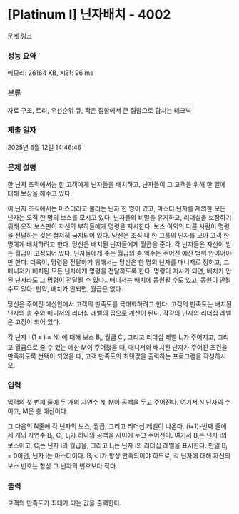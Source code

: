 # [Platinum I] 닌자배치 - 4002 

[문제 링크](https://www.acmicpc.net/problem/4002) 

### 성능 요약

메모리: 26164 KB, 시간: 96 ms

### 분류

자료 구조, 트리, 우선순위 큐, 작은 집합에서 큰 집합으로 합치는 테크닉

### 제출 일자

2025년 6월 12일 14:46:46

### 문제 설명

<p>한 닌자 조직에서는 한 고객에게 닌자들을 배치하고, 닌자들이 그 고객을 위해 한 일에 대해 보상을 해주고 있다. </p>

<p>이 닌자 조직에서는 마스터라고 불리는 닌자 한 명이 있고, 마스터 닌자를 제외한 모든 닌자는 오직 한 명의 보스를 모시고 있다. 닌자들의 비밀을 유지하고, 리더십을 보장하기 위해 오직 보스만이 자신의 부하들에게 명령을 지시한다. 보스 이외의 다른 사람이 명령을 전달하는 것은 철저히 금지되어 있다. 당신은 조직 내 한 그룹의 닌자를 모아 고객 한 명에게 배치하려고 한다. 당신은 배치된 닌자들에게 월급을 준다. 각 닌자들은 자신이 받는 월급이 고정되어 있다. 닌자들에게 주는 월급의 총 액수는 주어진 예산 범위 안이어야만 한다. 더욱이, 명령을 전달하기 위해서는 당신은 한 명의 닌자를 매니저로 정하고, 그 매니저가 배치된 모든 닌자에게 명령을 전달하도록 한다. 명령이 지시가 되면, 배치가 안 된 닌자라도 그 명령이 전달될 수 있다.. 매니저는 배치에 동원될 수도 있고, 동원이 안될 수도 있다. 만약, 배치가 안되면, 월급은 없다.</p>

<p>당신은 주어진 예산안에서 고객의 만족도를 극대화하려고 한다. 고객의 만족도는 배치된 닌자의 총 수와 매니저의 리더십 레벨의 곱으로 계산이 된다. 각각의 닌자의 리더십 레벨은 고정이 되어 있다.</p>

<p>각 닌자 i (1 ≤ i ≤ N) 에 대해 보스 B<sub>i</sub>, 월급 C<sub>i</sub>, 그리고 리더십 레벨 L<sub>i</sub>가 주어지고, 그리고 월급으로 줄 수 있는 예산 M이 주어졌을 때, 매니저와 배치된 닌자가 주어진 조건을 만족하도록 선택이 되었을 때, 고객 만족도의 최댓값을 출력하는 프로그램을 작성하시오. </p>

### 입력 

 <p>입력의 첫 번째 줄에 두 개의 자연수 N, M이 공백을 두고 주어진다. 여기서 N 닌자의 수이고, M은 총 예산이다.</p>

<p>그 다음의 N줄에 각 닌자의 보스, 월급, 그리고 리더십 레벨이 나온다. (i+1)-번째 줄에 세 개의 자연수 B<sub>i</sub>, C<sub>i</sub>, L<sub>i</sub>가 하나의 공백을 사이에 두고 주어진다. 여기서 B<sub>i</sub>는 닌자 i의 보스이고, C<sub>i</sub>는 닌자 i의 월급을, 그리고 L<sub>i</sub>는 닌자 i의 리더십 레벨을 표시한다. 만일 B<sub>i</sub> = 0이면, 닌자 i는 마스터이다. B<sub>i</sub> < i가 항상 만족되어야 하므로, 각 닌자에 대해 자신의 보스 번호는 항상 그 닌자의 번호보다 작다.</p>

### 출력 

 <p>고객의 만족도가 최대가 되는 값을 출력한다.</p>

